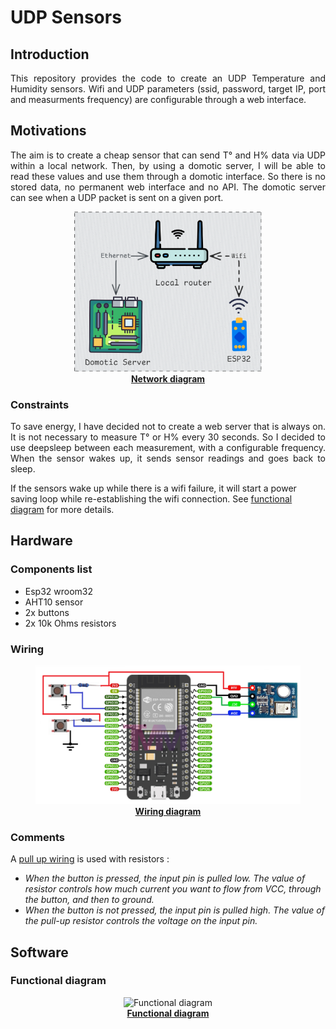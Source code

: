 # UDP Sensors

## Introduction

<p align="justify">
This repository provides the code to create an UDP Temperature and Humidity sensors.
Wifi and UDP parameters (ssid, password, target IP, port and measurments frequency) are configurable through a web interface.
</p>

## Motivations

<p align="justify">
The aim is to create a cheap sensor that can send T° and H% data via UDP within a local network. Then, by using a domotic server, I will be able to read these values and use them through a domotic interface. So there is no stored data, no permanent web interface and no API.
The domotic server can see when a UDP packet is sent on a given port.
</p>

<figure style="text-align: center;">
    <img src="docs/NetworkDiagram.png" width="300" alt="Network diagram">
    <figcaption style="font-weight: bold; text-decoration: underline;">
        Network diagram
    </figcaption>
</figure>

### Constraints
<p align="justify">
To save energy, I have decided not to create a web server that is always on. It is not necessary to measure T° or H% every 30 seconds.
So I decided to use deepsleep between each measurement, with a configurable frequency.
When the sensor wakes up, it sends sensor readings and goes back to sleep.

If the sensors wake up while there is a wifi failure, it will start a power saving loop while re-establishing the wifi connection. See [functional diagram](#functional-diagram) for more details.
</p>

## Hardware

### Components list
- Esp32 wroom32
- AHT10 sensor
- 2x buttons
- 2x 10k Ohms resistors

### Wiring 
<figure style="text-align: center;">
    <img src="docs/Wiring.png" width="500" alt="Wiring diagram">
    <figcaption style="font-weight: bold; text-decoration: underline;">
        Wiring diagram
    </figcaption>
</figure>

### Comments

A [pull up wiring](https://learn.sparkfun.com/tutorials/pull-up-resistors/all) is used with resistors :

- _When the button is pressed, the input pin is pulled low. The value of resistor controls how much current you want to flow from VCC, through the button, and then to ground._
- _When the button is not pressed, the input pin is pulled high. The value of the pull-up resistor controls the voltage on the input pin._ 


## Software

### Functional diagram

<figure style="text-align: center;">
    <img src="docs/FunctionalDiagram.png" alt="Functional diagram">
    <figcaption style="font-weight: bold; text-decoration: underline;">
        Functional diagram
    </figcaption>
</figure>
